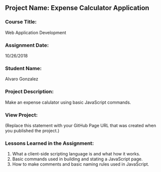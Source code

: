 ## Project Name:  Expense Calculator Application

### Course Title:
Web Application Development

### Assignment Date:  
10/26/2018

### Student Name:  
Alvaro Gonzalez

### Project Description:
Make an expense calulator using basic JavaScript commands.


### View Project:
(Replace this statement with your GitHub Page URL that was created when you 
 published the project.)

### Lessons Learned in the Assignment:
1. What a client-side scripting language is and what how it works.
2. Basic commands used in building and stating a JavaScript page.
3. How to make comments and basic naming rules used in JavaScript.



